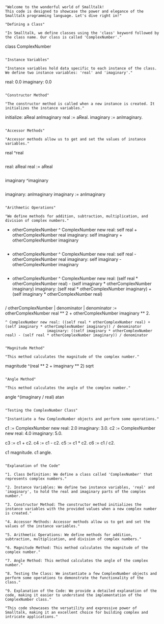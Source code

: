 ```smalltalk
"Welcome to the wonderful world of Smalltalk! 
This code is designed to showcase the power and elegance of the Smalltalk programming language. Let's dive right in!"

"Defining a Class"

"In Smalltalk, we define classes using the 'class' keyword followed by the class name. Our class is called 'ComplexNumber'."

```
class ComplexNumber

```

"Instance Variables"

"Instance variables hold data specific to each instance of the class. We define two instance variables: 'real' and 'imaginary'."

```
real: 0.0
imaginary: 0.0
```

"Constructor Method"

"The constructor method is called when a new instance is created. It initializes the instance variables."

```
initialize: aReal anImaginary
    real := aReal.
    imaginary := anImaginary.
```

"Accessor Methods"

"Accessor methods allow us to get and set the values of instance variables."

```
real
    ^real
```

```
real: aReal
    real := aReal
```

```
imaginary
    ^imaginary
```

```
imaginary: anImaginary
    imaginary := anImaginary
```

"Arithmetic Operations"

"We define methods for addition, subtraction, multiplication, and division of complex numbers."

```
+ otherComplexNumber
    ^ ComplexNumber new real: self real + otherComplexNumber real
                       imaginary: self imaginary + otherComplexNumber imaginary
```

```
- otherComplexNumber
    ^ ComplexNumber new real: self real - otherComplexNumber real
                       imaginary: self imaginary - otherComplexNumber imaginary
```

```
* otherComplexNumber
    ^ ComplexNumber new real: (self real * otherComplexNumber real) - (self imaginary * otherComplexNumber imaginary)
                       imaginary: (self real * otherComplexNumber imaginary) + (self imaginary * otherComplexNumber real)
```

```
/ otherComplexNumber
    | denominator |
    denominator := otherComplexNumber real ** 2 + otherComplexNumber imaginary ** 2.

    ^ ComplexNumber new real: ((self real * otherComplexNumber real) + (self imaginary * otherComplexNumber imaginary)) / denominator
                       imaginary: ((self imaginary * otherComplexNumber real) - (self real * otherComplexNumber imaginary)) / denominator
```

"Magnitude Method"

"This method calculates the magnitude of the complex number."

```
magnitude
    ^(real ** 2 + imaginary ** 2) sqrt
```

"Angle Method"

"This method calculates the angle of the complex number."

```
angle
    ^(imaginary / real) atan
```

"Testing the ComplexNumber Class"

"Instantiate a few ComplexNumber objects and perform some operations."

```
c1 := ComplexNumber new real: 2.0 imaginary: 3.0.
c2 := ComplexNumber new real: 4.0 imaginary: 5.0.

c3 := c1 + c2.
c4 := c1 - c2.
c5 := c1 * c2.
c6 := c1 / c2.

c1 magnitude.
c1 angle.
```

"Explanation of the Code"

"1. Class Definition: We define a class called 'ComplexNumber' that represents complex numbers."

"2. Instance Variables: We define two instance variables, 'real' and 'imaginary', to hold the real and imaginary parts of the complex number."

"3. Constructor Method: The constructor method initializes the instance variables with the provided values when a new complex number is created."

"4. Accessor Methods: Accessor methods allow us to get and set the values of the instance variables."

"5. Arithmetic Operations: We define methods for addition, subtraction, multiplication, and division of complex numbers."

"6. Magnitude Method: This method calculates the magnitude of the complex number."

"7. Angle Method: This method calculates the angle of the complex number."

"8. Testing the Class: We instantiate a few ComplexNumber objects and perform some operations to demonstrate the functionality of the class."

"9. Explanation of the Code: We provide a detailed explanation of the code, making it easier to understand the implementation of the ComplexNumber class."

"This code showcases the versatility and expressive power of Smalltalk, making it an excellent choice for building complex and intricate applications."